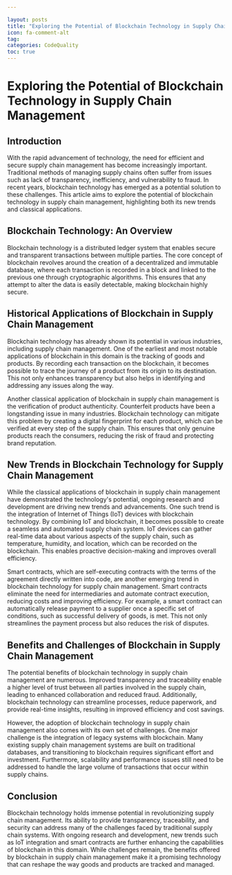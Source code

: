 ```yaml
---

layout: posts
title: "Exploring the Potential of Blockchain Technology in Supply Chain Management"
icon: fa-comment-alt
tag:      
categories: CodeQuality
toc: true
---
```




# Exploring the Potential of Blockchain Technology in Supply Chain Management

## Introduction

With the rapid advancement of technology, the need for efficient and secure supply chain management has become increasingly important. Traditional methods of managing supply chains often suffer from issues such as lack of transparency, inefficiency, and vulnerability to fraud. In recent years, blockchain technology has emerged as a potential solution to these challenges. This article aims to explore the potential of blockchain technology in supply chain management, highlighting both its new trends and classical applications.

## Blockchain Technology: An Overview

Blockchain technology is a distributed ledger system that enables secure and transparent transactions between multiple parties. The core concept of blockchain revolves around the creation of a decentralized and immutable database, where each transaction is recorded in a block and linked to the previous one through cryptographic algorithms. This ensures that any attempt to alter the data is easily detectable, making blockchain highly secure.

## Historical Applications of Blockchain in Supply Chain Management

Blockchain technology has already shown its potential in various industries, including supply chain management. One of the earliest and most notable applications of blockchain in this domain is the tracking of goods and products. By recording each transaction on the blockchain, it becomes possible to trace the journey of a product from its origin to its destination. This not only enhances transparency but also helps in identifying and addressing any issues along the way.

Another classical application of blockchain in supply chain management is the verification of product authenticity. Counterfeit products have been a longstanding issue in many industries. Blockchain technology can mitigate this problem by creating a digital fingerprint for each product, which can be verified at every step of the supply chain. This ensures that only genuine products reach the consumers, reducing the risk of fraud and protecting brand reputation.

## New Trends in Blockchain Technology for Supply Chain Management

While the classical applications of blockchain in supply chain management have demonstrated the technology's potential, ongoing research and development are driving new trends and advancements. One such trend is the integration of Internet of Things (IoT) devices with blockchain technology. By combining IoT and blockchain, it becomes possible to create a seamless and automated supply chain system. IoT devices can gather real-time data about various aspects of the supply chain, such as temperature, humidity, and location, which can be recorded on the blockchain. This enables proactive decision-making and improves overall efficiency.

Smart contracts, which are self-executing contracts with the terms of the agreement directly written into code, are another emerging trend in blockchain technology for supply chain management. Smart contracts eliminate the need for intermediaries and automate contract execution, reducing costs and improving efficiency. For example, a smart contract can automatically release payment to a supplier once a specific set of conditions, such as successful delivery of goods, is met. This not only streamlines the payment process but also reduces the risk of disputes.

## Benefits and Challenges of Blockchain in Supply Chain Management

The potential benefits of blockchain technology in supply chain management are numerous. Improved transparency and traceability enable a higher level of trust between all parties involved in the supply chain, leading to enhanced collaboration and reduced fraud. Additionally, blockchain technology can streamline processes, reduce paperwork, and provide real-time insights, resulting in improved efficiency and cost savings.

However, the adoption of blockchain technology in supply chain management also comes with its own set of challenges. One major challenge is the integration of legacy systems with blockchain. Many existing supply chain management systems are built on traditional databases, and transitioning to blockchain requires significant effort and investment. Furthermore, scalability and performance issues still need to be addressed to handle the large volume of transactions that occur within supply chains.

## Conclusion

Blockchain technology holds immense potential in revolutionizing supply chain management. Its ability to provide transparency, traceability, and security can address many of the challenges faced by traditional supply chain systems. With ongoing research and development, new trends such as IoT integration and smart contracts are further enhancing the capabilities of blockchain in this domain. While challenges remain, the benefits offered by blockchain in supply chain management make it a promising technology that can reshape the way goods and products are tracked and managed.
